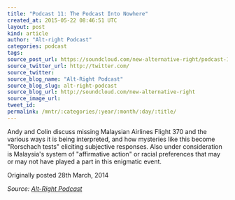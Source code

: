 ```yaml
---
title: "Podcast 11: The Podcast Into Nowhere"
created_at: 2015-05-22 08:46:51 UTC
layout: post
kind: article
author: "Alt-right Podcast"
categories: podcast
tags: 
source_post_url: https://soundcloud.com/new-alternative-right/podcast-11-the-podcast-into-nowhere
source_twitter_url: http://twitter.com/
source_twitter: 
source_blog_name: "Alt-Right Podcast"
source_blog_slug: alt-right-podcast
source_blog_url: http://soundcloud.com/new-alternative-right
source_image_url: 
tweet_id:
permalink: /mntr/:categories/:year/:month/:day/:title/
---
```

Andy and Colin discuss missing Malaysian Airlines Flight 370 and the various ways it is being interpreted, and how mysteries like this become "Rorschach tests" eliciting subjective responses. Also under consideration is Malaysia's system of "affirmative action" or racial preferences that may or may not have played a part in this enigmatic event.

Originally posted 28th March, 2014<div class="">
    <i>Source: <a href="http://soundcloud.com/new-alternative-right">Alt-Right Podcast</a></i>
</div>
